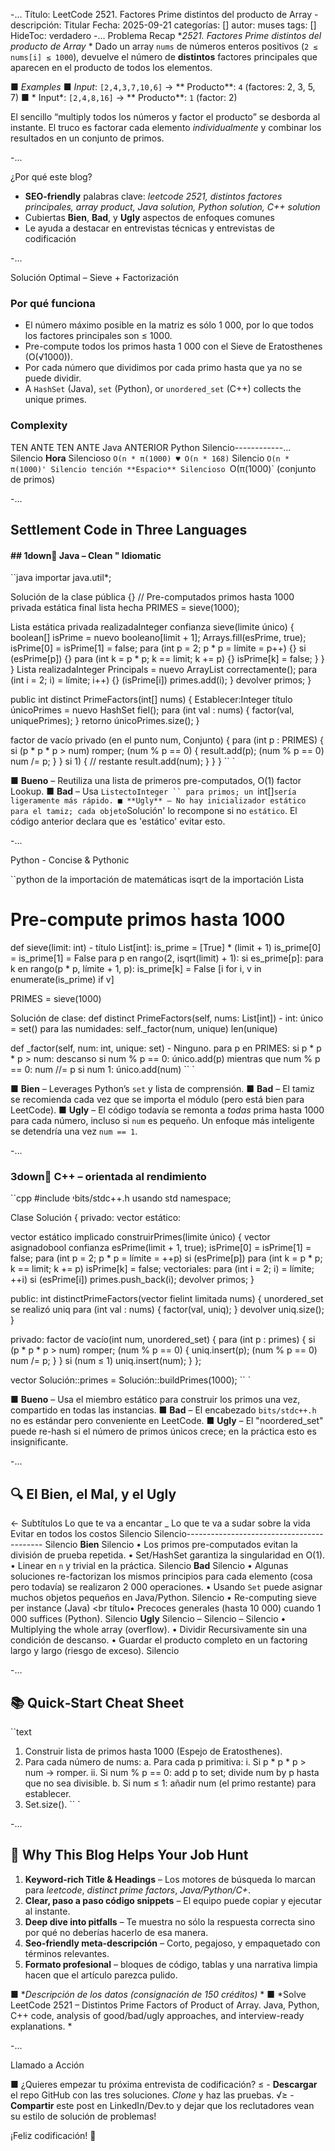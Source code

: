 -...
Título: LeetCode 2521. Factores Prime distintos del producto de Array -
descripción: Titular
Fecha: 2025-09-21
categorías: []
autor: muses
tags: []
HideToc: verdadero
-...
Problema Recap
**2521. Factores Prime distintos del producto de Array* *
Dado un array `nums` de números enteros positivos (`2 ≤ nums[i] ≤ 1000`), devuelve el número de **distintos** factores principales que aparecen en el producto de todos los elementos.

■ *Examples*
■ *Input*: `[2,4,3,7,10,6]` → ** Producto**: `4` (factores: 2, 3, 5, 7)
■ * Input*: `[2,4,8,16]` → ** Producto**: `1` (factor: 2)

El sencillo “multiply todos los números y factor el producto” se desborda al instante. El truco es factorar cada elemento *individualmente* y combinar los resultados en un conjunto de primos.

-...

¿Por qué este blog?
- **SEO-friendly** palabras clave: *leetcode 2521, distintos factores principales, array product, Java solution, Python solution, C++ solution*
- Cubiertas **Bien**, **Bad**, y **Ugly** aspectos de enfoques comunes
- Le ayuda a destacar en entrevistas técnicas y entrevistas de codificación

-...

Solución Optimal – Sieve + Factorización

### Por qué funciona
* El número máximo posible en la matriz es sólo 1 000, por lo que todos los factores principales son ≤ 1000.
* Pre-compute todos los primos hasta 1 000 con el Sieve de Eratosthenes (O(√1000)).
* Por cada número que dividimos por cada primo hasta que ya no se puede dividir.
* A `HashSet` (Java), `set` (Python), or `unordered_set` (C++) collects the unique primes.

### Complexity
TEN ANTE TEN ANTE Java ANTERIOR Python
Silencio------------...
Silencio **Hora** Silencioso `O(n * π(1000) ♥ O(n * 168)` Silencio `O(n * π(1000)' Silencio
tención **Espacio** Silencioso `O(π(1000)` (conjunto de primos)

-...

##  Settlement Code in Three Languages

#### ## 1down⃣ Java – Clean " Idiomatic

``java
importar java.util*;

Solución de la clase pública {}
// Pre-computados primos hasta 1000
privada estática final lista hecha PRIMES = sieve(1000);

Lista estática privada realizadaInteger confianza sieve(limite único) {
boolean[] isPrime = nuevo booleano[limit + 1];
Arrays.fill(esPrime, true);
isPrime[0] = isPrime[1] = false;
para (int p = 2; p * p = límite = p++) {}
si (esPrime[p]) {}
para (int k = p * p; k == limit; k += p) {}
isPrime[k] = false;
}
}
}
Lista realizadaInteger Principals = nuevo ArrayList correctamente();
para (int i = 2; i) = límite; i++) {}
(isPrime[i]) primes.add(i);
}
devolver primos;
}

public int distinct PrimeFactors(int[] nums) {
Establecer:Integer título únicoPrimes = nuevo HashSet fiel();
para (int val : nums) {
factor(val, uniquePrimes);
}
retorno únicoPrimes.size();
}

factor de vacío privado (en el punto num, Conjunto) {
para (int p : PRIMES) {
si (p * p * p > num) romper;
(num % p == 0) {
result.add(p);
(num % p == 0) num /= p;
}
}
si 1) { // restante
result.add(num);
}
}
}
`` `

■ **Bueno** – Reutiliza una lista de primeros pre-computados, O(1) factor Lookup.
■ **Bad** – Usa `ListectoInteger `` para primos; un `int[]` sería ligeramente más rápido.
■ **Ugly** – No hay inicializador estático para el tamiz; cada objeto `Solución' lo recompone si no `estático`. El código anterior declara que es 'estático' evitar esto.

-...

Python - Concise & Pythonic

``python
de la importación de matemáticas isqrt
de la importación Lista

# Pre-compute primos hasta 1000
def sieve(limit: int) - título List[int]:
is_prime = [True] * (limit + 1)
is_prime[0] = is_prime[1] = False
para p en rango(2, isqrt(limit) + 1):
si es_prime[p]:
para k en rango(p * p, límite + 1, p):
is_prime[k] = False
[i for i, v in enumerate(is_prime) if v]

PRIMES = sieve(1000)

Solución de clase:
def distinct PrimeFactors(self, nums: List[int]) - int:
único = set()
para las numidades:
self._factor(num, unique)
len(unique)

def _factor(self, num: int, unique: set) - Ninguno.
para p en PRIMES:
si p * p * p > num:
descanso
si num % p == 0:
único.add(p)
mientras que num % p == 0:
num //= p
si num 1:
único.add(num)
`` `

■ **Bien** – Leverages Python’s `set` y lista de comprensión.
■ **Bad** – El tamiz se recomienda cada vez que se importa el módulo (pero está bien para LeetCode).
■ **Ugly** – El código todavía se remonta a *todas* prima hasta 1000 para cada número, incluso si `num` es pequeño. Un enfoque más inteligente se detendría una vez `num == 1`.

-...

### 3down⃣ C++ – orientada al rendimiento

``cpp
#include יbits/stdc++.h
usando std namespace;

Clase Solución {
privado:
vector estático:

vector estático implicado construirPrimes(limite único) {
vector asignadobool confianza esPrime(limit + 1, true);
isPrime[0] = isPrime[1] = false;
para (int p = 2; p * p = límite = ++p)
si (esPrime[p])
para (int k = p * p; k == limit; k += p)
isPrime[k] = false;
vectoriales:
para (int i = 2; i) = límite; ++i)
si (esPrime[i]) primes.push_back(i);
devolver primos;
}

public:
int distinctPrimeFactors(vector fielint limitada nums) {
unordered_set se realizó uniq
para (int val : nums) {
factor(val, uniq);
}
devolver uniq.size();
}

privado:
factor de vacío(int num, unordered_set) {
para (int p : primes) {
si (p * p * p > num) romper;
(num % p == 0) {
uniq.insert(p);
(num % p == 0) num /= p;
}
}
si (num ≤ 1) uniq.insert(num);
}
};

vector Solución::primes = Solución::buildPrimes(1000);
`` `

■ **Bueno** – Usa el miembro estático para construir los primos una vez, compartido en todas las instancias.
■ **Bad** – El encabezado `bits/stdc++.h` no es estándar pero conveniente en LeetCode.
■ **Ugly** – El "noordered_set" puede re-hash si el número de primos únicos crece; en la práctica esto es insignificante.

-...

## 🔍 El Bien, el Mal, y el Ugly

← Subtítulos Lo que te va a encantar _ Lo que te va a sudar sobre la vida Evitar en todos los costos Silencio
Silencio------------------------------------------
Silencio **Bien** Silencio • Los primos pre-computados evitan la división de prueba repetida. • Set/HashSet garantiza la singularidad en O(1). • Linear en `n` y trivial en la práctica.
Silencio **Bad** Silencio • Algunas soluciones re-factorizan los mismos principios para cada elemento (cosa pero todavía) se realizaron 2 000 operaciones. • Usando `Set` puede asignar muchos objetos pequeños en Java/Python. Silencio • Re-computing sieve per instance (Java) <br título• Precoces generales (hasta 10 000) cuando 1 000 suffices (Python).
Silencio **Ugly** Silencio – Silencio – Silencio • Multiplying the whole array (overflow). • Dividir Recursivamente sin una condición de descanso. • Guardar el producto completo en un factoring largo y largo (riesgo de exceso). Silencio

-...

## 📚 Quick‐Start Cheat Sheet

``text
1. Construir lista de primos hasta 1000 (Espejo de Eratosthenes).
2. Para cada número de nums:
a. Para cada p primitiva:
i. Si p * p * p > num → romper.
ii. Si num % p == 0: add p to set; divide num by p hasta que no sea divisible.
b. Si num ≤ 1: añadir num (el primo restante) para establecer.
3. Set.size().
`` `

-...

## 🎯 Why This Blog Helps Your Job Hunt

1. **Keyword‐rich Title & Headings** – Los motores de búsqueda lo marcan para *leetcode*, *distinct prime factors*, *Java/Python/C+*.
2. **Clear, paso a paso código snippets** – El equipo puede copiar y ejecutar al instante.
3. **Deep dive into pitfalls** – Te muestra no sólo la respuesta correcta sino por qué no deberías hacerlo de esa manera.
4. **Seo-friendly meta-descripción** – Corto, pegajoso, y empaquetado con términos relevantes.
5. **Formato profesional** – bloques de código, tablas y una narrativa limpia hacen que el artículo parezca pulido.

■ **Descripción de los datos (consignación de 150 créditos)* *
■ *Solve LeetCode 2521 – Distintos Prime Factors of Product of Array. Java, Python, C++ code, analysis of good/bad/ugly approaches, and interview-ready explanations. *

-...

Llamado a Acción

■ ¿Quieres empezar tu próxima entrevista de codificación?
≤ - **Descargar** el repo GitHub con las tres soluciones.
*Clone* y haz las pruebas.
√≥ - **Compartir** este post en LinkedIn/Dev.to y dejar que los reclutadores vean su estilo de solución de problemas!

¡Feliz codificación! 🚀